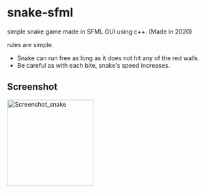 # snake-sfml

simple snake game made in SFML GUI using c++. (Made in 2020)

rules are simple. 
* Snake can run free as long as it does not hit any of the red walls.
* Be careful as with each bite, snake's speed increases.

## Screenshot

<img width="202" alt="Screenshot_snake" src="https://user-images.githubusercontent.com/85778941/236013192-de2ab634-6b42-4495-88f5-a804a100121f.png">
